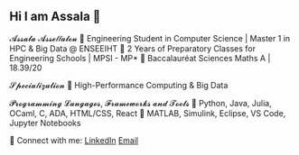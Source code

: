 ## Hi I am Assala 👋

𝓐𝓼𝓼𝓪𝓵𝓪 𝓐𝓼𝓼𝓮𝓁𝓁𝓪𝓵𝓸𝓾
🔹 Engineering Student in Computer Science | Master 1 in HPC & Big Data @ ENSEEIHT
🔹 2 Years of Preparatory Classes for Engineering Schools | MPSI - MP*
🔹 Baccalauréat Sciences Maths A | 18.39/20

𝓢𝓹𝓮𝓬𝓲𝓪𝓁𝓲𝔃𝓪𝓽𝓲𝓸𝓷
🔹 High-Performance Computing & Big Data

𝓟𝓻𝓸𝓰𝓻𝓪𝓶𝓶𝓲𝓷𝓰 𝓛𝓪𝓷𝓰𝓪𝓰𝓮𝓼, 𝓕𝓻𝓪𝓶𝓮𝔀𝓸𝓻𝓴𝓼 𝓪𝓷𝓭 𝓣𝓸𝓸𝓵𝓼
🔹 Python, Java, Julia, OCaml, C, ADA, HTML/CSS, React
🔹 MATLAB, Simulink, Eclipse, VS Code, Jupyter Notebooks

🔗 Connect with me:
[LinkedIn](https://www.linkedin.com/in/assala-assellalou/) 
[Email](assala.assellalou.eng@gmail.com)
